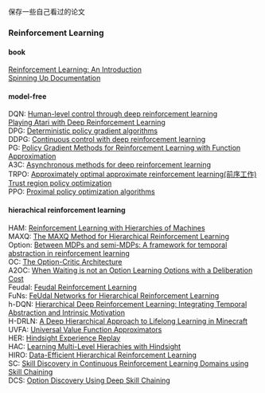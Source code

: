 保存一些自己看过的论文

### Reinforcement Learning
#### book
[Reinforcement Learning: An Introduction](https://gitee.com/yangshengqi/paper/blob/master/Reinforcement%20Learning/book/Reinforcement%20Learning:%20An%20Introduction.pdf)  
[Spinning Up Documentation](https://gitee.com/yangshengqi/paper/blob/master/Reinforcement%20Learning/book/Spinning%20Up%20Documentation.pdf)  

#### model-free
DQN: [Human-level control through deep reinforcement learning](https://gitee.com/yangshengqi/paper/blob/master/Reinforcement%20Learning/model-free/Human-level%20control%20through%20deep%20reinforcement%20learning(Nature).pdf)  
     [Playing Atari with Deep Reinforcement Learning](https://gitee.com/yangshengqi/paper/blob/master/Reinforcement%20Learning/model-free/Playing%20Atari%20with%20Deep%20Reinforcement%20Learning(ICML).pdf)  
DPG: [Deterministic policy gradient algorithms](https://gitee.com/yangshengqi/paper/blob/master/Reinforcement%20Learning/model-free/Deterministic%20policy%20gradient%20algorithms.pdf)  
DDPG: [Continuous control with deep reinforcement learning](https://gitee.com/yangshengqi/paper/blob/master/Reinforcement%20Learning/model-free/Continuous%20control%20with%20deep%20reinforcement%20learning.pdf)  
PG: [Policy Gradient Methods for Reinforcement Learning with Function Approximation](https://gitee.com/yangshengqi/paper/blob/master/Reinforcement%20Learning/model-free/Policy%20Gradient%20Methods%20for%20Reinforcement%20Learning%20with%20Function%20Approximation.pdf)  
A3C: [Asynchronous methods for deep reinforcement learning](https://gitee.com/yangshengqi/paper/blob/master/Reinforcement%20Learning/model-free/Asynchronous%20methods%20for%20deep%20reinforcement%20learning.pdf)  
TRPO: [Approximately optimal approximate reinforcement learning(前序工作)](https://gitee.com/yangshengqi/paper/blob/master/Reinforcement%20Learning/model-free/Approximately%20optimal%20approximate%20reinforcement%20learning.pdf)  
      [Trust region policy optimization](https://gitee.com/yangshengqi/paper/blob/master/Reinforcement%20Learning/model-free/Trust%20region%20policy%20optimization.pdf)  
PPO: [Proximal policy optimization algorithms](https://gitee.com/yangshengqi/paper/blob/master/Reinforcement%20Learning/model-free/Proximal%20policy%20optimization%20algorithms.pdf)  

#### hierachical reinforcement learning
HAM: [Reinforcement Learning with Hierarchies of Machines](https://gitee.com/yangshengqi/paper/blob/master/Reinforcement%20Learning/hierarchical/Reinforcement%20Learning%20with%20Hierarchies%20of%20Machines.pdf)  
MAXQ: [The MAXQ Method for Hierarchical Reinforcement Learning](https://gitee.com/yangshengqi/paper/blob/master/Reinforcement%20Learning/hierarchical/The%20MAXQ%20Method%20for%20Hierarchical%20Reinforcement%20Learning.pdf)  
Option: [Between MDPs and semi-MDPs: A framework for temporal abstraction in reinforcement learning](https://gitee.com/yangshengqi/paper/blob/master/Reinforcement%20Learning/hierarchical/Between%20MDPs%20and%20semi-MDPs:%20A%20framework%20for%20temporal%20abstraction%20in%20reinforcement%20learning.pdf)  
OC: [The Option-Critic Architecture](https://gitee.com/yangshengqi/paper/blob/master/Reinforcement%20Learning/hierarchical/The%20Option-Critic%20Architecture.pdf)    
A2OC: [When Waiting is not an Option  Learning Options with a Deliberation Cost](https://gitee.com/yangshengqi/paper/blob/master/Reinforcement%20Learning/hierarchical/When%20Waiting%20is%20not%20an%20Option%20%20Learning%20Options%20with%20a%20Deliberation%20Cost.pdf)  
Feudal: [Feudal Reinforcement Learning](https://gitee.com/yangshengqi/paper/blob/master/Reinforcement%20Learning/hierarchical/Feudal%20Reinforcement%20Learning.pdf)  
FuNs: [FeUdal Networks for Hierarchical Reinforcement Learning](https://gitee.com/yangshengqi/paper/blob/master/Reinforcement%20Learning/hierarchical/FeUdal%20Networks%20for%20Hierarchical%20Reinforcement%20Learning.pdf)  
h-DQN: [Hierarchical Deep Reinforcement Learning: Integrating Temporal Abstraction and Intrinsic Motivation](https://gitee.com/yangshengqi/paper/blob/master/Reinforcement%20Learning/hierarchical/Hierarchical%20Deep%20Reinforcement%20Learning:%0AIntegrating%20Temporal%20Abstraction%20and%0AIntrinsic%20Motivation.pdf)  
H-DRLN: [A Deep Hierarchical Approach to Lifelong Learning in Minecraft](https://gitee.com/yangshengqi/paper/blob/master/Reinforcement%20Learning/hierarchical/A%20Deep%20Hierarchical%20Approach%20to%20Lifelong%20Learning%20in%20Minecraft.pdf)  
UVFA: [Universal Value Function Approximators](https://gitee.com/yangshengqi/paper/blob/master/Reinforcement%20Learning/hierarchical/Universal%20Value%20Function%20Approximators.pdf)  
HER: [Hindsight Experience Replay](https://gitee.com/yangshengqi/paper/blob/master/Reinforcement%20Learning/hierarchical/Hindsight%20Experience%20Replay.pdf)   
HAC: [Learning Multi-Level Hierachies with Hindsight](https://gitee.com/yangshengqi/paper/blob/master/Reinforcement%20Learning/hierarchical/Learning%20Multi-Level%20Hierachies%20with%20Hindsight.pdf)   
HIRO: [Data-Efficient Hierarchical Reinforcement Learning](https://gitee.com/yangshengqi/paper/blob/master/Reinforcement%20Learning/hierarchical/Data-Efficient%20Hierarchical%20Reinforcement%20Learning.pdf)  
SC: [Skill Discovery in Continuous Reinforcement Learning Domains using Skill Chaining](https://gitee.com/yangshengqi/paper/blob/master/Reinforcement%20Learning/hierarchical/Skill%20Discovery%20in%20Continuous%20Reinforcement%0ALearning%20Domains%20using%20Skill%20Chaining.pdf)  
DCS: [Option Discovery Using Deep Skill Chaining](https://gitee.com/yangshengqi/paper/blob/master/Reinforcement%20Learning/hierarchical/Option%20Discovery%20Using%20Deep%20Skill%20Chaining.pdf)  


 

  
